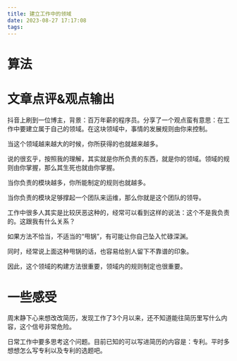 ```yaml
---
title: 建立工作中的领域
date: 2023-08-27 17:17:08
tags:
---
```

# 算法

# 文章点评&观点输出
抖音上刷到一位博主，背景：百万年薪的程序员。分享了一个观点蛮有意思：在工作中要建立属于自己的领域。在这块领域中，事情的发展规则由你来控制。

当这个领域越来越大的时候，你所获得的也就越来越多。

说的很玄乎，按照我的理解，其实就是你所负责的东西，就是你的领域。领域的规则由你掌握，那么其生死也就由你掌握。

当你负责的模块越多，你所能制定的规则也就越多。

当你负责的模块足够撑起一个团队来运维，那么你就是这个团队的领导。

工作中很多人其实是比较厌恶这种的，经常可以看到这样的说法：这个不是我负责的。这跟我有什么关系？

如果方法不恰当，不适当的“甩锅”，有可能让你自己坠入忙碌深渊。

同时，经常说上面这种甩锅的话，也容易给别人留下不靠谱的印象。

因此，这个领域的构建方法很重要，领域内的规则制定也很重要。


# 一些感受
周末静下心来想改改简历，发现工作了3个月以来，还不知道能往简历里写什么内容，这个信号非常危险。

日常工作中要多思考这个问题。目前已知的可以写进简历的内容是：专利。平时多想想怎么写专利以及专利的选题吧。


